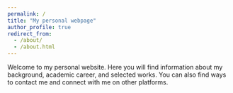 ```yaml
---
permalink: /
title: "My personal webpage"
author_profile: true
redirect_from: 
  - /about/
  - /about.html
---
```


Welcome to my personal website.
Here you will find information about my background, academic career, and selected works.
You can also find ways to contact me and connect with me on other platforms.
